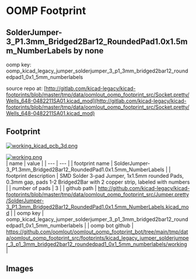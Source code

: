 # OOMP Footprint  
## SolderJumper-3_P1.3mm_Bridged2Bar12_RoundedPad1.0x1.5mm_NumberLabels  by none  
  
oomp key: oomp_kicad_legacy_jumper_solderjumper_3_p1_3mm_bridged2bar12_roundedpad1_0x1_5mm_numberlabels  
  
source repo at: [http://gitlab.com/kicad-legacy/kicad-footprints/blob/master/tmp/data/oomlout_oomp_footprint_src/Socket.pretty/Wells_648-0482211SA01.kicad_mod](http://gitlab.com/kicad-legacy/kicad-footprints/blob/master/tmp/data/oomlout_oomp_footprint_src/Socket.pretty/Wells_648-0482211SA01.kicad_mod)  
## Footprint  
  
[![working_kicad_pcb_3d.png](working_kicad_pcb_3d_600.png)](working_kicad_pcb_3d.png)  
  
[![working.png](working_600.png)](working.png)  
| name | value | 
| --- | --- | 
| footprint name | SolderJumper-3_P1.3mm_Bridged2Bar12_RoundedPad1.0x1.5mm_NumberLabels | 
| footprint description | SMD Solder 3-pad Jumper, 1x1.5mm rounded Pads, 0.3mm gap, pads 1-2 Bridged2Bar with 2 copper strip, labeled with numbers | 
| number of pads | 3 | 
| github path | http://github.com/kicad-legacy/kicad-footprints/blob/master/tmp/data/oomlout_oomp_footprint_src/Jumper.pretty/SolderJumper-3_P1.3mm_Bridged2Bar12_RoundedPad1.0x1.5mm_NumberLabels.kicad_mod | 
| oomp key | oomp_kicad_legacy_jumper_solderjumper_3_p1_3mm_bridged2bar12_roundedpad1_0x1_5mm_numberlabels | 
| oomp bot github | https://github.com/oomlout/oomlout_oomp_footprint_bot/tree/main/tmp/data/oomlout_oomp_footprint_src/footprints/kicad_legacy_jumper_solderjumper_3_p1_3mm_bridged2bar12_roundedpad1_0x1_5mm_numberlabels/working | 
## Images  
